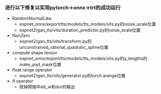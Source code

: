 ### 进行以下修复以实现pytorch->onnx->trt的成功运行

 - RandomNormalLike
    - espnet_onnx/export/tts/models/tts_models/vits.py的noise_scale位置
    - espnet2/gan_tts/vits/duration_predictor.py的noise_scale位置
 - NonZero
    - espnet2/gan_tts/vits/transform.py的unconstrained_rational_quadratic_spline位置
 - compute shape tensor
    - espnet_onnx/export/tts/models/tts_models/vits.py的y_lengths的make_pad_mask位置
 - float range operator
    - espnet2/gan_tts/vits/generator.py的torch.arange位置
 - if operator
    - 砍掉网络中att_w和dur的输出
